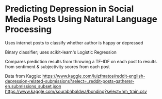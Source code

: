 # Predicting Depression in Social Media Posts Using Natural Language Processing
Uses internet posts to classify whether author is happy or depressed

Binary classifier; uses scikit-learn's Logistic Regression

Compares prediction results from throwing a TF-IDF on each post to results from sentiment & subjectivity scores from each post

Data from Kaggle:
https://www.kaggle.com/luizfmatos/reddit-english-depression-related-submissions?select=_reddit-posts-gatherer-en.submissions_subset.json
https://www.kaggle.com/sourabhbaldwa/bonding?select=hm_train.csv
